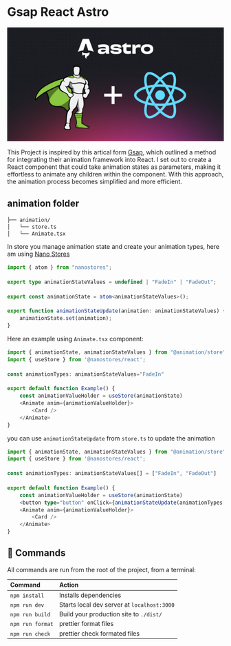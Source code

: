 # Gsap React Astro
![Banner](/public/asset/Banner.png)

This Project is inspired by this artical form [Gsap](https://greensock.com/react), which outlined a method for integrating their animation framework into React. I set out to create a React component that could take animation states as parameters, making it effortless to animate any children within the component. With this approach, the animation process becomes simplified and more efficient.

## animation folder

```
├── animation/
│   └── store.ts
│   └── Animate.tsx

```

In store you manage animation state and create your animation types, here am using [Nano Stores](https://github.com/nanostores/nanostores)

```typescript
import { atom } from "nanostores";

export type animationStateValues = undefined | "FadeIn" | "FadeOut";

export const animationState = atom<animationStateValues>();

export function animationStateUpdate(animation: animationStateValues) {
	animationState.set(animation);
}
```

Here an example using `Animate.tsx` component:

```typescript
import { animationState, animationStateValues } from "@animation/store";
import { useStore } from '@nanostores/react';

const animationTypes: animationStateValues="FadeIn"

export default function Example() {
    const animationValueHolder = useStore(animationState)
    <Animate anim={animationValueHolder}>
        <Card />
    </Animate>
}
```

you can use `animationStateUpdate` from `store.ts` to update the animation

```typescript
import { animationState, animationStateValues } from "@animation/store";
import { useStore } from '@nanostores/react';

const animationTypes: animationStateValues[] = ["FadeIn", "FadeOut"]

export default function Example() {
    const animationValueHolder = useStore(animationState)
    <button type="button" onClick={animationStateUpdate(animationTypes[1])}/>
    <Animate anim={animationValueHolder}>
        <Card />
    </Animate>
}
```

## 🧞 Commands

All commands are run from the root of the project, from a terminal:

| Command          | Action                                      |
| :--------------- | :------------------------------------------ |
| `npm install`    | Installs dependencies                       |
| `npm run dev`    | Starts local dev server at `localhost:3000` |
| `npm run build`  | Build your production site to `./dist/`     |
| `npm run format` | prettier format files                       |
| `npm run check`  | prettier check formated files               |
